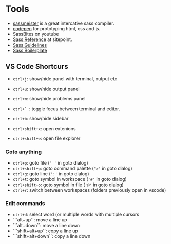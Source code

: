 # Tools

* [sassmeister](https://www.sassmeister.com/) is a great intercative sass compiler.
* [codepen](https://codepen.io) for prototyping html, css and js.
* SassBites on youtube
* [Sass Reference](https://www.sitepoint.com/sass-reference/) at sitepoint.
* [Sass Guidelines](https://sass-guidelin.es/)
* [Sass Boilerplate](https://github.com/HugoGiraudel/sass-boilerplate)

## VS Code Shortcurs

* ```ctrl+j```: show/hide panel with terminal, output etc
* ```ctrl+u```: show/hide output panel
* ```ctrl+m```: show/hide problems panel
* ```ctrl+` ```: toggle focus between terminal and editor.

* ```ctrl+b```: show/hide sidebar
* ```ctrl+shift+x```: open extenions
* ```ctrl+shift+e```: open file explorer

### Goto anything

* ```ctrl+p```: goto file (```' '``` in goto dialog)
* ```ctrl+shift+p```: goto command palette (```'>'``` in goto dialog)
* ```ctrl+g```: goto line (```':'``` in goto dialog)
* ```ctrl+t```: goto symbol in workspace (```'#'``` in goto dialog)
* ```ctrl+shift+o```: goto symbol in file (```'@'``` in goto dialog)
* ```ctrl+r```: switch between workspaces (folders previously open in vscode)

### Edit commands

* ```ctrl+d```: select word (or multiple words with multiple cursors
* ```alt+up``: move a line up
* ```alt+down``: move a line down
* ```shift+alt+up``: copy a line up
* ```shift+alt+down``: copy a line down
